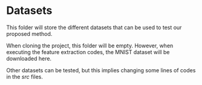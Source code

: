 
# Datasets

This folder will store the different datasets that can be used to test our proposed method.

When cloning the project, this folder will be empty. However, when executing the feature extraction codes, the MNIST dataset will be downloaded here.

Other datasets can be tested, but this implies changing some lines of codes in the *src* files.
